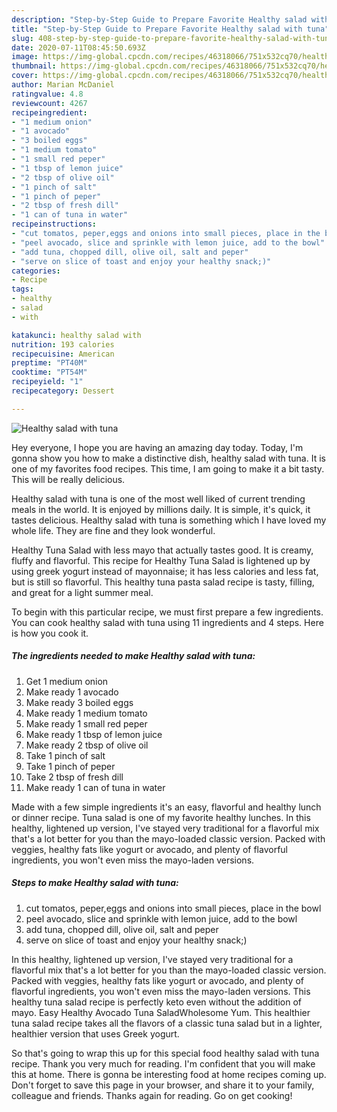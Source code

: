 ```yaml
---
description: "Step-by-Step Guide to Prepare Favorite Healthy salad with tuna"
title: "Step-by-Step Guide to Prepare Favorite Healthy salad with tuna"
slug: 408-step-by-step-guide-to-prepare-favorite-healthy-salad-with-tuna
date: 2020-07-11T08:45:50.693Z
image: https://img-global.cpcdn.com/recipes/46318066/751x532cq70/healthy-salad-with-tuna-recipe-main-photo.jpg
thumbnail: https://img-global.cpcdn.com/recipes/46318066/751x532cq70/healthy-salad-with-tuna-recipe-main-photo.jpg
cover: https://img-global.cpcdn.com/recipes/46318066/751x532cq70/healthy-salad-with-tuna-recipe-main-photo.jpg
author: Marian McDaniel
ratingvalue: 4.8
reviewcount: 4267
recipeingredient:
- "1 medium onion"
- "1 avocado"
- "3 boiled eggs"
- "1 medium tomato"
- "1 small red peper"
- "1 tbsp of lemon juice"
- "2 tbsp of olive oil"
- "1 pinch of salt"
- "1 pinch of peper"
- "2 tbsp of fresh dill"
- "1 can of tuna in water"
recipeinstructions:
- "cut tomatos, peper,eggs and onions into small pieces, place in the bowl"
- "peel avocado, slice and sprinkle with lemon juice, add to the bowl"
- "add tuna, chopped dill, olive oil, salt and peper"
- "serve on slice of toast and enjoy your healthy snack;)"
categories:
- Recipe
tags:
- healthy
- salad
- with

katakunci: healthy salad with 
nutrition: 193 calories
recipecuisine: American
preptime: "PT40M"
cooktime: "PT54M"
recipeyield: "1"
recipecategory: Dessert

---
```



![Healthy salad with tuna](https://img-global.cpcdn.com/recipes/46318066/751x532cq70/healthy-salad-with-tuna-recipe-main-photo.jpg)

Hey everyone, I hope you are having an amazing day today. Today, I'm gonna show you how to make a distinctive dish, healthy salad with tuna. It is one of my favorites food recipes. This time, I am going to make it a bit tasty. This will be really delicious.

Healthy salad with tuna is one of the most well liked of current trending meals in the world. It is enjoyed by millions daily. It is simple, it's quick, it tastes delicious. Healthy salad with tuna is something which I have loved my whole life. They are fine and they look wonderful.

Healthy Tuna Salad with less mayo that actually tastes good. It is creamy, fluffy and flavorful. This recipe for Healthy Tuna Salad is lightened up by using greek yogurt instead of mayonnaise; it has less calories and less fat, but is still so flavorful. This healthy tuna pasta salad recipe is tasty, filling, and great for a light summer meal.


To begin with this particular recipe, we must first prepare a few ingredients. You can cook healthy salad with tuna using 11 ingredients and 4 steps. Here is how you cook it.

<!--inarticleads1-->

##### The ingredients needed to make Healthy salad with tuna:

1. Get 1 medium onion
1. Make ready 1 avocado
1. Make ready 3 boiled eggs
1. Make ready 1 medium tomato
1. Make ready 1 small red peper
1. Make ready 1 tbsp of lemon juice
1. Make ready 2 tbsp of olive oil
1. Take 1 pinch of salt
1. Take 1 pinch of peper
1. Take 2 tbsp of fresh dill
1. Make ready 1 can of tuna in water


Made with a few simple ingredients it&#39;s an easy, flavorful and healthy lunch or dinner recipe. Tuna salad is one of my favorite healthy lunches. In this healthy, lightened up version, I&#39;ve stayed very traditional for a flavorful mix that&#39;s a lot better for you than the mayo-loaded classic version. Packed with veggies, healthy fats like yogurt or avocado, and plenty of flavorful ingredients, you won&#39;t even miss the mayo-laden versions. 

<!--inarticleads2-->

##### Steps to make Healthy salad with tuna:

1. cut tomatos, peper,eggs and onions into small pieces, place in the bowl
1. peel avocado, slice and sprinkle with lemon juice, add to the bowl
1. add tuna, chopped dill, olive oil, salt and peper
1. serve on slice of toast and enjoy your healthy snack;)


In this healthy, lightened up version, I&#39;ve stayed very traditional for a flavorful mix that&#39;s a lot better for you than the mayo-loaded classic version. Packed with veggies, healthy fats like yogurt or avocado, and plenty of flavorful ingredients, you won&#39;t even miss the mayo-laden versions. This healthy tuna salad recipe is perfectly keto even without the addition of mayo. Easy Healthy Avocado Tuna SaladWholesome Yum. This healthier tuna salad recipe takes all the flavors of a classic tuna salad but in a lighter, healthier version that uses Greek yogurt. 

So that's going to wrap this up for this special food healthy salad with tuna recipe. Thank you very much for reading. I'm confident that you will make this at home. There is gonna be interesting food at home recipes coming up. Don't forget to save this page in your browser, and share it to your family, colleague and friends. Thanks again for reading. Go on get cooking!

